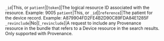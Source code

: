  `_id`|This, or `patient`|[`token`]|The logical resource ID associated with the resource. Example: 9005
 `patient`|This, or `_id`|[`reference`]|The patient for the device record. Example: A879904FD2FE4B2D90C89FDA84E1285F
 `_revinclude`|No|[`_revinclude`]|A request to include any Provenance resource in the bundle that refers to a Device resource in the search results. Only supported with Provenance.
